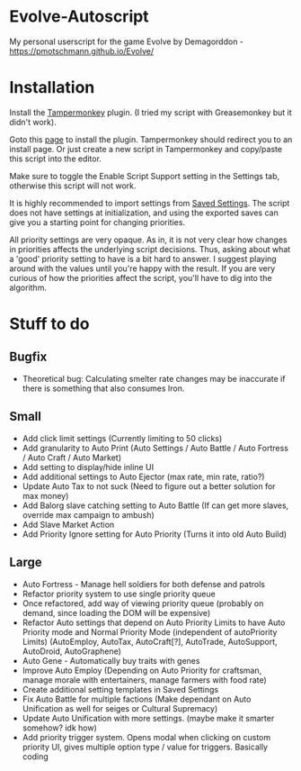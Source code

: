 # Evolve-Autoscript
My personal userscript for the game Evolve by Demagorddon - https://pmotschmann.github.io/Evolve/

# Installation
Install the [Tampermonkey](https://www.tampermonkey.net) plugin. (I tried my script with Greasemonkey but it didn't work).

Goto this [page](https://github.com/HLXII/Evolve-Autoscript/raw/master/evolve_autoscript.user.js) to install the plugin. Tampermonkey should redirect you to an install page. Or just create a new script in Tampermonkey and copy/paste this script into the editor.

Make sure to toggle the Enable Script Support setting in the Settings tab, otherwise this script will not work.

It is highly recommended to import settings from [Saved Settings](https://github.com/HLXII/Evolve-Autoscript/blob/master/Saved%20Settings). The script does not have settings at initialization, and using the exported saves can give you a starting point for changing priorities.

All priority settings are very opaque. As in, it is not very clear how changes in priorities affects the underlying script decisions. Thus, asking about what a 'good' priority setting to have is a bit hard to answer. I suggest playing around with the values until you're happy with the result. If you are very curious of how the priorities affect the script, you'll have to dig into the algorithm.

# Stuff to do

## Bugfix
* Theoretical bug: Calculating smelter rate changes may be inaccurate if there is something that also consumes Iron.

## Small
* Add click limit settings (Currently limiting to 50 clicks)
* Add granularity to Auto Print (Auto Settings / Auto Battle / Auto Fortress / Auto Craft / Auto Market)
* Add setting to display/hide inline UI
* Add additional settings to Auto Ejector (max rate, min rate, ratio?)
* Update Auto Tax to not suck (Need to figure out a better solution for max money)
* Add Balorg slave catching setting to Auto Battle (If can get more slaves, override max campaign to ambush)
* Add Slave Market Action
* Add Priority Ignore setting for Auto Priority (Turns it into old Auto Build)

## Large
* Auto Fortress - Manage hell soldiers for both defense and patrols
* Refactor priority system to use single priority queue
* Once refactored, add way of viewing priority queue (probably on demand, since loading the DOM will be expensive)
* Refactor Auto settings that depend on Auto Priority Limits to have Auto Priority mode and Normal Priority Mode (independent of autoPriority Limits) (AutoEmploy, AutoTax, AutoCraft[?], AutoTrade, AutoSupport, AutoDroid, AutoGraphene)
* Auto Gene - Automatically buy traits with genes
* Improve Auto Employ (Depending on Auto Priority for craftsman, manage morale with entertainers, manage farmers with food rate)
* Create additional setting templates in Saved Settings
* Fix Auto Battle for multiple factions (Make dependant on Auto Unification as well for seiges or Cultural Supremacy)
* Update Auto Unification with more settings. (maybe make it smarter somehow? idk how)
* Add priority trigger system. Opens modal when clicking on custom priority UI, gives multiple option type / value for triggers. Basically coding
